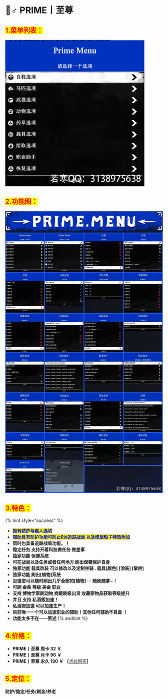 # 🧛♂ PRIME丨至尊

## <mark style="color:red;">1.菜单列表：</mark>

![](<../../.gitbook/assets/列表 (4).png>)

## <mark style="color:red;">2.功能图：</mark>

![](<../../.gitbook/assets/功能图 (1).jpeg>)

## <mark style="color:red;">3.特色：</mark>

{% hint style="success" %}
* <mark style="color:blue;">**拥有防护与踢人选项**</mark>
* <mark style="color:blue;">**辅助具有防护功能可防止Rid追踪战局 以及模型粒子特效附加**</mark>
* **同时也具备追踪战局功能。！**
* **稳定任务 支持开着科技做任务 做差事**
* **独家功能 保镖系统**
* **可在战局以及任务或者任何地方 刷出保镖保护自身**
* **独家功能 载具改装 可以修改以及定制坐骑 . 载具\[颜色] \[涂装] \[掌控]**
* **独家功能 刷出\[植物]系统**
* **没错您可以随时刷出几乎全部的\[植物] ··· 随刷随拿\~！**
* **可刷 金条 等级 美金 职业**
* **支持 博物学家刷动物 商贩刷级出货 收藏家物品获取等级提升**
* **并且 支持 私酒贩加速！**
* **私酒商加速 可以加速生产！**
* **目前唯一一个可以加速职业的辅助！其他任何辅助不具备 ！**
* **功能太多不在一一赘述**
{% endhint %}

## <mark style="color:red;">4.价格：</mark>

* **PRIME丨至尊 周卡 32 ￥**
* **PRIME丨至尊 月卡 96 ￥**
* **PRIME丨至尊 永久 190 ￥** 【[点此购买](https://ruohanfkw.shop/?code=ZnJvbT0xMDA2JmE9MyZiPTEwOA%3D%3D)】

## <mark style="color:red;">5.定位：</mark>

**防护/稳定/任务/刷金/养老**
